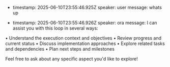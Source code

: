 
- timestamp: 2025-06-10T23:55:46.925Z
  speaker: user
  message: whats up

- timestamp: 2025-06-10T23:55:46.926Z
  speaker: ora
  message: I can assist you with this loop in several ways:

• Understand the execution context and objectives
• Review progress and current status
• Discuss implementation approaches
• Explore related tasks and dependencies
• Plan next steps and milestones

Feel free to ask about any specific aspect you'd like to explore!
